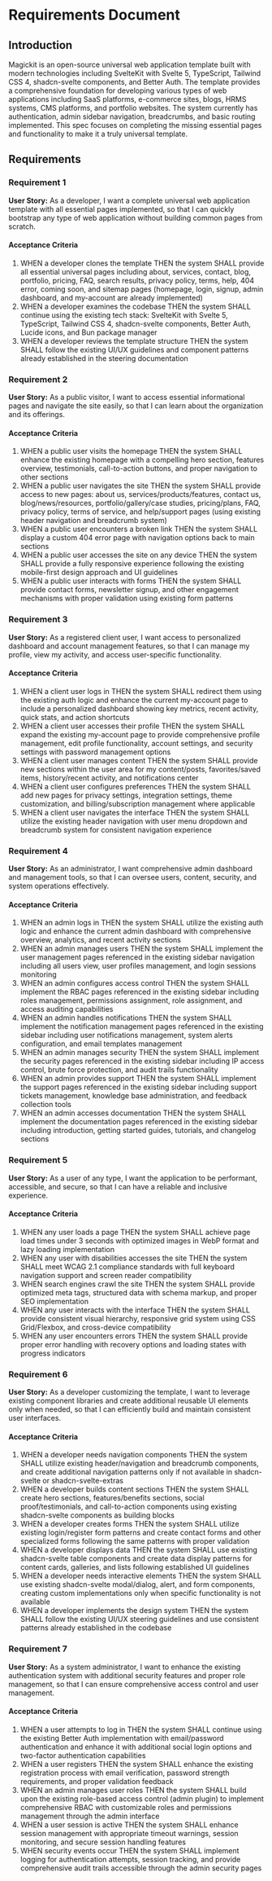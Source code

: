 # Requirements Document

## Introduction

Magickit is an open-source universal web application template built with modern technologies including SvelteKit with Svelte 5, TypeScript, Tailwind CSS 4, shadcn-svelte components, and Better Auth. The template provides a comprehensive foundation for developing various types of web applications including SaaS platforms, e-commerce sites, blogs, HRMS systems, CMS platforms, and portfolio websites. The system currently has authentication, admin sidebar navigation, breadcrumbs, and basic routing implemented. This spec focuses on completing the missing essential pages and functionality to make it a truly universal template.

## Requirements

### Requirement 1

**User Story:** As a developer, I want a complete universal web application template with all essential pages implemented, so that I can quickly bootstrap any type of web application without building common pages from scratch.

#### Acceptance Criteria

1. WHEN a developer clones the template THEN the system SHALL provide all essential universal pages including about, services, contact, blog, portfolio, pricing, FAQ, search results, privacy policy, terms, help, 404 error, coming soon, and sitemap pages (homepage, login, signup, admin dashboard, and my-account are already implemented)
2. WHEN a developer examines the codebase THEN the system SHALL continue using the existing tech stack: SvelteKit with Svelte 5, TypeScript, Tailwind CSS 4, shadcn-svelte components, Better Auth, Lucide icons, and Bun package manager
3. WHEN a developer reviews the template structure THEN the system SHALL follow the existing UI/UX guidelines and component patterns already established in the steering documentation

### Requirement 2

**User Story:** As a public visitor, I want to access essential informational pages and navigate the site easily, so that I can learn about the organization and its offerings.

#### Acceptance Criteria

1. WHEN a public user visits the homepage THEN the system SHALL enhance the existing homepage with a compelling hero section, features overview, testimonials, call-to-action buttons, and proper navigation to other sections
2. WHEN a public user navigates the site THEN the system SHALL provide access to new pages: about us, services/products/features, contact us, blog/news/resources, portfolio/gallery/case studies, pricing/plans, FAQ, privacy policy, terms of service, and help/support pages (using existing header navigation and breadcrumb system)
3. WHEN a public user encounters a broken link THEN the system SHALL display a custom 404 error page with navigation options back to main sections
4. WHEN a public user accesses the site on any device THEN the system SHALL provide a fully responsive experience following the existing mobile-first design approach and UI guidelines
5. WHEN a public user interacts with forms THEN the system SHALL provide contact forms, newsletter signup, and other engagement mechanisms with proper validation using existing form patterns

### Requirement 3

**User Story:** As a registered client user, I want access to personalized dashboard and account management features, so that I can manage my profile, view my activity, and access user-specific functionality.

#### Acceptance Criteria

1. WHEN a client user logs in THEN the system SHALL redirect them using the existing auth logic and enhance the current my-account page to include a personalized dashboard showing key metrics, recent activity, quick stats, and action shortcuts
2. WHEN a client user accesses their profile THEN the system SHALL expand the existing my-account page to provide comprehensive profile management, edit profile functionality, account settings, and security settings with password management options
3. WHEN a client user manages content THEN the system SHALL provide new sections within the user area for my content/posts, favorites/saved items, history/recent activity, and notifications center
4. WHEN a client user configures preferences THEN the system SHALL add new pages for privacy settings, integration settings, theme customization, and billing/subscription management where applicable
5. WHEN a client user navigates the interface THEN the system SHALL utilize the existing header navigation with user menu dropdown and breadcrumb system for consistent navigation experience

### Requirement 4

**User Story:** As an administrator, I want comprehensive admin dashboard and management tools, so that I can oversee users, content, security, and system operations effectively.

#### Acceptance Criteria

1. WHEN an admin logs in THEN the system SHALL utilize the existing auth logic and enhance the current admin dashboard with comprehensive overview, analytics, and recent activity sections
2. WHEN an admin manages users THEN the system SHALL implement the user management pages referenced in the existing sidebar navigation including all users view, user profiles management, and login sessions monitoring
3. WHEN an admin configures access control THEN the system SHALL implement the RBAC pages referenced in the existing sidebar including roles management, permissions assignment, role assignment, and access auditing capabilities
4. WHEN an admin handles notifications THEN the system SHALL implement the notification management pages referenced in the existing sidebar including user notifications management, system alerts configuration, and email templates management
5. WHEN an admin manages security THEN the system SHALL implement the security pages referenced in the existing sidebar including IP access control, brute force protection, and audit trails functionality
6. WHEN an admin provides support THEN the system SHALL implement the support pages referenced in the existing sidebar including support tickets management, knowledge base administration, and feedback collection tools
7. WHEN an admin accesses documentation THEN the system SHALL implement the documentation pages referenced in the existing sidebar including introduction, getting started guides, tutorials, and changelog sections

### Requirement 5

**User Story:** As a user of any type, I want the application to be performant, accessible, and secure, so that I can have a reliable and inclusive experience.

#### Acceptance Criteria

1. WHEN any user loads a page THEN the system SHALL achieve page load times under 3 seconds with optimized images in WebP format and lazy loading implementation
2. WHEN any user with disabilities accesses the site THEN the system SHALL meet WCAG 2.1 compliance standards with full keyboard navigation support and screen reader compatibility
3. WHEN search engines crawl the site THEN the system SHALL provide optimized meta tags, structured data with schema markup, and proper SEO implementation
4. WHEN any user interacts with the interface THEN the system SHALL provide consistent visual hierarchy, responsive grid system using CSS Grid/Flexbox, and cross-device compatibility
5. WHEN any user encounters errors THEN the system SHALL provide proper error handling with recovery options and loading states with progress indicators

### Requirement 6

**User Story:** As a developer customizing the template, I want to leverage existing component libraries and create additional reusable UI elements only when needed, so that I can efficiently build and maintain consistent user interfaces.

#### Acceptance Criteria

1. WHEN a developer needs navigation components THEN the system SHALL utilize existing header/navigation and breadcrumb components, and create additional navigation patterns only if not available in shadcn-svelte or shadcn-svelte-extras
2. WHEN a developer builds content sections THEN the system SHALL create hero sections, features/benefits sections, social proof/testimonials, and call-to-action components using existing shadcn-svelte components as building blocks
3. WHEN a developer creates forms THEN the system SHALL utilize existing login/register form patterns and create contact forms and other specialized forms following the same patterns with proper validation
4. WHEN a developer displays data THEN the system SHALL use existing shadcn-svelte table components and create data display patterns for content cards, galleries, and lists following established UI guidelines
5. WHEN a developer needs interactive elements THEN the system SHALL use existing shadcn-svelte modal/dialog, alert, and form components, creating custom implementations only when specific functionality is not available
6. WHEN a developer implements the design system THEN the system SHALL follow the existing UI/UX steering guidelines and use consistent patterns already established in the codebase

### Requirement 7

**User Story:** As a system administrator, I want to enhance the existing authentication system with additional security features and proper role management, so that I can ensure comprehensive access control and user management.

#### Acceptance Criteria

1. WHEN a user attempts to log in THEN the system SHALL continue using the existing Better Auth implementation with email/password authentication and enhance it with additional social login options and two-factor authentication capabilities
2. WHEN a user registers THEN the system SHALL enhance the existing registration process with email verification, password strength requirements, and proper validation feedback
3. WHEN an admin manages user roles THEN the system SHALL build upon the existing role-based access control (admin plugin) to implement comprehensive RBAC with customizable roles and permissions management through the admin interface
4. WHEN a user session is active THEN the system SHALL enhance session management with appropriate timeout warnings, session monitoring, and secure session handling features
5. WHEN security events occur THEN the system SHALL implement logging for authentication attempts, session tracking, and provide comprehensive audit trails accessible through the admin security pages